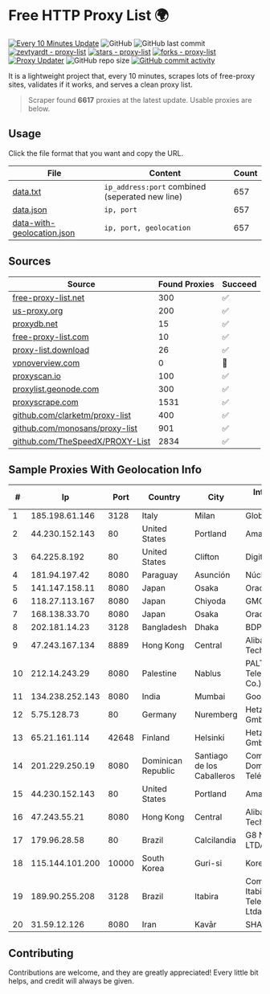 
# Free HTTP Proxy List 🌍

[![Every 10 Minutes Update](https://github.com/mertguvencli/http-proxy-list/actions/workflows/main.yml/badge.svg?branch=main)](https://github.com/mertguvencli/http-proxy-list/actions/workflows/main.yml)
![GitHub](https://img.shields.io/github/license/mertguvencli/http-proxy-list)
![GitHub last commit](https://img.shields.io/github/last-commit/mertguvencli/http-proxy-list)
[![zevtyardt - proxy-list](https://img.shields.io/static/v1?label=zevtyardt&message=proxy-list&color=blue&logo=github)](https://github.com/zevtyardt/proxy-list "Go to GitHub repo")
[![stars - proxy-list](https://img.shields.io/github/stars/zevtyardt/proxy-list?style=social)](https://github.com/zevtyardt/proxy-list)
[![forks - proxy-list](https://img.shields.io/github/forks/zevtyardt/proxy-list?style=social)](https://github.com/zevtyardt/proxy-list)
[![Proxy Updater](https://github.com/zevtyardt/proxy-list/workflows/Proxy%20Updater/badge.svg)](https://github.com/zevtyardt/proxy-list/actions?query=workflow:"Proxy+Updater")
![GitHub repo size](https://img.shields.io/github/repo-size/zevtyardt/proxy-list)
[![GitHub commit activity](https://img.shields.io/github/commit-activity/m/zevtyardt/proxy-list?logo=commits)](https://github.com/zevtyardt/proxy-list/commits/main)

It is a lightweight project that, every 10 minutes, scrapes lots of free-proxy sites, validates if it works, and serves a clean proxy list.

> Scraper found **6617** proxies at the latest update. Usable proxies are below.

## Usage

Click the file format that you want and copy the URL.

|File|Content|Count|
|----|-------|-----|
|[data.txt](https://raw.githubusercontent.com/mertguvencli/http-proxy-list/main/proxy-list/data.txt)|`ip_address:port` combined (seperated new line)|657|
|[data.json](https://raw.githubusercontent.com/mertguvencli/http-proxy-list/main/proxy-list/data.json)|`ip, port`|657|
|[data-with-geolocation.json](https://raw.githubusercontent.com/mertguvencli/http-proxy-list/main/proxy-list/data-with-geolocation.json)|`ip, port, geolocation`|657|

## Sources

|Source|Found Proxies|Succeed|
|------|-------------|-------|
|[free-proxy-list.net](https://free-proxy-list.net)|300|✅|
|[us-proxy.org](https://www.us-proxy.org)|200|✅|
|[proxydb.net](http://proxydb.net)|15|✅|
|[free-proxy-list.com](https://free-proxy-list.com/?page=&port=&type%5B%5D=http&type%5B%5D=https&up_time=0&search=Search)|10|✅|
|[proxy-list.download](https://www.proxy-list.download/HTTP)|26|✅|
|[vpnoverview.com](https://vpnoverview.com/privacy/anonymous-browsing/free-proxy-servers)|0|🚫|
|[proxyscan.io](https://www.proxyscan.io)|100|✅|
|[proxylist.geonode.com](https://proxylist.geonode.com/api/proxy-list?limit=300&page=1&sort_by=lastChecked&sort_type=desc&protocols=http,https)|300|✅|
|[proxyscrape.com](https://api.proxyscrape.com/v2/?request=displayproxies&protocol=http&timeout=10000&country=all&ssl=all&anonymity=all)|1531|✅|
|[github.com/clarketm/proxy-list](https://raw.githubusercontent.com/clarketm/proxy-list/master/proxy-list-raw.txt)|400|✅|
|[github.com/monosans/proxy-list](https://raw.githubusercontent.com/monosans/proxy-list/main/proxies/http.txt)|901|✅|
|[github.com/TheSpeedX/PROXY-List](https://raw.githubusercontent.com/TheSpeedX/PROXY-List/master/http.txt)|2834|✅|


## Sample Proxies With Geolocation Info

|#|Ip|Port|Country|City|Internet Service Provider|
|-|--|----|-------|----|-------------------------|
|1|185.198.61.146|3128|Italy|Milan|Global Router LLC|
|2|44.230.152.143|80|United States|Portland|Amazon.com, Inc.|
|3|64.225.8.192|80|United States|Clifton|DigitalOcean, LLC|
|4|181.94.197.42|8080|Paraguay|Asunción|Núcleo S.A.|
|5|141.147.158.11|8080|Japan|Osaka|Oracle Corporation|
|6|118.27.113.167|8080|Japan|Chiyoda|GMO Internet, Inc.|
|7|168.138.33.70|8080|Japan|Osaka|Oracle Corporation|
|8|202.181.14.23|3128|Bangladesh|Dhaka|BDPEER|
|9|47.243.167.134|8889|Hong Kong|Central|Alibaba (US) Technology Co., Ltd.|
|10|212.14.243.29|8080|Palestine|Nablus|PALTEL (Palestine Telecommunications Co.).|
|11|134.238.252.143|8080|India|Mumbai|Google LLC|
|12|5.75.128.73|80|Germany|Nuremberg|Hetzner Online GmbH|
|13|65.21.161.114|42648|Finland|Helsinki|Hetzner Online GmbH|
|14|201.229.250.19|8080|Dominican Republic|Santiago de los Caballeros|Compañía Dominicana de Teléfonos S. A.|
|15|44.230.152.143|80|United States|Portland|Amazon.com, Inc.|
|16|47.243.55.21|8080|Hong Kong|Central|Alibaba (US) Technology Co., Ltd.|
|17|179.96.28.58|80|Brazil|Calcilandia|G8 NETWORKS LTDA|
|18|115.144.101.200|10000|South Korea|Guri-si|Korea Telecom|
|19|189.90.255.208|3128|Brazil|Itabira|Companhia Itabirana Telecomunicações Ltda|
|20|31.59.12.126|8080|Iran|Kavār|SHATEL Network|



## Contributing

Contributions are welcome, and they are greatly appreciated! Every
little bit helps, and credit will always be given.

